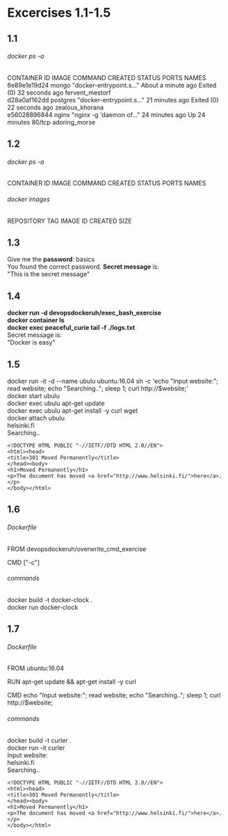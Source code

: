 # Excercises 1.1-1.5

## 1.1
###### docker ps -a
CONTAINER ID        IMAGE               COMMAND                  CREATED              STATUS                      PORTS               NAMES
6e89e1e19d24        mongo               "docker-entrypoint.s…"   About a minute ago   Exited (0) 32 seconds ago                       fervent_mestorf  
d28a0af162dd        postgres            "docker-entrypoint.s…"   21 minutes ago       Exited (0) 22 seconds ago                       zealous_khorana  
e56028896844        nginx               "nginx -g 'daemon of…"   24 minutes ago       Up 24 minutes               80/tcp              adoring_morse  


## 1.2
###### docker ps -a
CONTAINER ID        IMAGE               COMMAND             CREATED             STATUS              PORTS               NAMES  

###### docker images
REPOSITORY          TAG                 IMAGE ID            CREATED             SIZE  


## 1.3
Give me the **password**: basics   
You found the correct password. **Secret message** is:   
"This is the secret message"  

## 1.4
**docker run -d devopsdockeruh/exec_bash_exercise**  
**docker container ls**  
**docker exec peaceful_curie tail -f ./logs.txt**  
Secret message is:  
"Docker is easy"  

## 1.5
docker run -it -d --name ubulu ubuntu:16.04 sh -c 'echo "Input website:"; read website; echo "Searching.."; sleep 1; curl http://$website;'  
docker start ubulu  
docker exec ubulu apt-get update  
docker exec ubulu apt-get install -y curl wget  
docker attach ubulu  
helsinki.fi  
Searching..  
```
<!DOCTYPE HTML PUBLIC "-//IETF//DTD HTML 2.0//EN">
<html><head>
<title>301 Moved Permanently</title>
</head><body>
<h1>Moved Permanently</h1>
<p>The document has moved <a href="http://www.helsinki.fi/">here</a>.</p>
</body></html>
```


## 1.6 

###### Dockerfile 
FROM devopsdockeruh/overwrite_cmd_exercise

CMD ["-c"]

###### commands
docker build -t docker-clock .  
docker run docker-clock

## 1.7
###### Dockerfile 
FROM ubuntu:16.04 

RUN apt-get update && apt-get install -y curl 

CMD echo "Input website:"; read website; echo "Searching.."; sleep 1; curl http://$website;

###### commands
 docker build -t curler .  
docker run -it curler  
Input website:  
helsinki.fi  
Searching..  
```
<!DOCTYPE HTML PUBLIC "-//IETF//DTD HTML 2.0//EN">  
<html><head>  
<title>301 Moved Permanently</title>  
</head><body>  
<h1>Moved Permanently</h1>  
<p>The document has moved <a href="http://www.helsinki.fi/">here</a>.</p>  
</body></html>  
```

